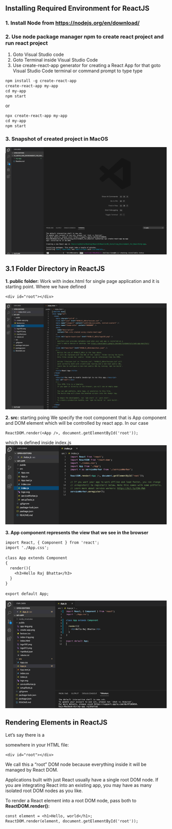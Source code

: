## Installing Required Environment for ReactJS ##

### 1. Install Node from https://nodejs.org/en/download/ ###

### 2. Use node package manager npm to create react project and run react project ###

1. Goto Visual Studio code
2. Goto Terminal inside Visual Studio Code
3. Use create-react-app generator for creating a React App for that goto Visual Studio Code terminal or command prompt to type type
```
npm install -g create-react-app
create-react-app my-app
cd my-app
npm start
```
or 
```
npx create-react-app my-app
cd my-app
npm start
```

### 3. Snapshot of created project in MacOS ###
<img src="my-app/public/create-app.png"/>

## 3.1 Folder Directory in ReactJS ##
**1. public folder:** Work with index.html for single page application and it is starting point. Where we have defined 
```
<div id="root"></div> 
```
<img src="my-app/public/index-img.png"/>

**2. src:** starting poing 
We specify the root component  that is App component and DOM element which will be controlled by react app. In our case
```
ReactDOM.render(<App />, document.getElementById('root'));
```
which is defined inside index.js
<img src="my-app/public/app-img.png"/>

**3. App component represents the view that we see in the browser** 
```
import React, { Component } from 'react';
import './App.css';

class App extends Component
{
  render(){
    <h3>Hello Raj Bhatta</h3>
  }
}

export default App;
```
<img src="my-app/public/main-js.png"/>

## Rendering Elements in ReactJS ##
Let’s say there is a <div> somewhere in your HTML file:
 ```
<div id="root"></div>
```
We call this a “root” DOM node because everything inside it will be managed by React DOM.
  
Applications built with just React usually have a single root DOM node. If you are integrating React into an existing app, you may have as many isolated root DOM nodes as you like.

To render a React element into a root DOM node, pass both to **ReactDOM.render():**
```
const element = <h1>Hello, world</h1>;
ReactDOM.render(element, document.getElementById('root'));
```

